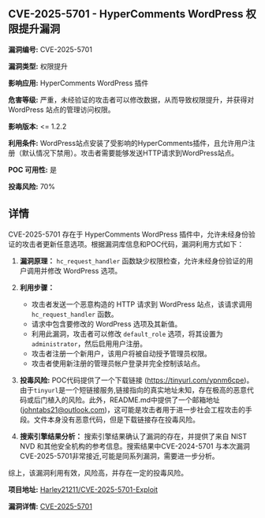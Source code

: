 ## CVE-2025-5701 - HyperComments WordPress 权限提升漏洞

**漏洞编号:** CVE-2025-5701

**漏洞类型:** 权限提升

**影响应用:** HyperComments WordPress 插件

**危害等级:** 严重，未经验证的攻击者可以修改数据，从而导致权限提升，并获得对 WordPress 站点的管理访问权限。

**影响版本:** <= 1.2.2

**利用条件:** WordPress站点安装了受影响的HyperComments插件，且允许用户注册（默认情况下禁用）。攻击者需要能够发送HTTP请求到WordPress站点。

**POC 可用性:** 是

**投毒风险:** 70%

## 详情

CVE-2025-5701 存在于 HyperComments WordPress 插件中，允许未经身份验证的攻击者更新任意选项。根据漏洞库信息和POC代码，漏洞利用方式如下：

1.  **漏洞原理：** `hc_request_handler` 函数缺少权限检查，允许未经身份验证的用户调用并修改 WordPress 选项。
2.  **利用步骤：**
    *   攻击者发送一个恶意构造的 HTTP 请求到 WordPress 站点，该请求调用 `hc_request_handler` 函数。
    *   请求中包含要修改的 WordPress 选项及其新值。
    *   利用此漏洞，攻击者可以修改 `default_role` 选项，将其设置为 `administrator`，然后启用用户注册。
    *   攻击者注册一个新用户，该用户将被自动授予管理员权限。
    *   攻击者使用新注册的管理员帐户登录并完全控制该站点。

3. **投毒风险:**  POC代码提供了一个下载链接 (https://tinyurl.com/ypnm6cpe)。 由于`tinyurl`是一个短链接服务,链接指向的真实地址未知，存在极高的恶意代码或后门植入的风险。此外，README.md中提供了一个邮箱地址 (johntabs21@outlook.com)，这可能是攻击者用于进一步社会工程攻击的手段。文件本身没有恶意代码，但是下载链接存在投毒风险。

4.  **搜索引擎结果分析：** 搜索引擎结果确认了漏洞的存在，并提供了来自 NIST NVD 和其他安全机构的参考信息。搜索结果中CVE-2024-5701 与本次漏洞CVE-2025-5701非常接近,可能是同系列漏洞，需要进一步分析。

综上，该漏洞利用有效，风险高，并存在一定的投毒风险。

**项目地址:** [Harley21211/CVE-2025-5701-Exploit](https://github.com/Harley21211/CVE-2025-5701-Exploit)

**漏洞详情:** [CVE-2025-5701](https://nvd.nist.gov/vuln/detail/CVE-2025-5701)